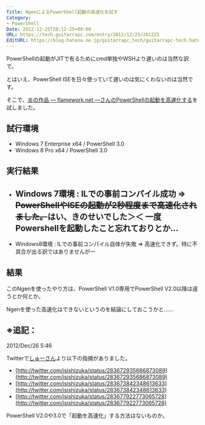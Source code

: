 ```yaml
---
Title: NgenによるPowerShell起動の高速化を試す
Category:
- PowerShell
Date: 2012-12-25T20:12:25+09:00
URL: https://tech.guitarrapc.com/entry/2012/12/25/201225
EditURL: https://blog.hatena.ne.jp/guitarrapc_tech/guitarrapc-tech.hatenablog.com/atom/entry/6802418398340181959
---
```


<!--
Date: 2012-12-25T20:12:25+09:00
URL: https://tech.guitarrapc.com/entry/2012/12/25/201225
-->

PowerShellの起動がJITで有るためにcmd単独やWSHより遅いのは当然な訳で。

とはいえ、PowerShell ISEを日々使っていて遅いのは気にくわないのは当然です。

そこで、[炎の作品 ― flamework.net ―さんのPowerShellの起動を高速化する](http://flamework.net/powershell-%e3%81%ae%e8%b5%b7%e5%8b%95%e3%82%92%e9%ab%98%e9%80%9f%e5%8c%96%e3%81%99%e3%82%8b/)を試しました。

## 試行環境

- Windows 7 Enterprise x64 / PowerShell 3.0
- Windows 8 Pro x64 / PowerShell 3.0

## 実行結果

- Windows 7環境 : ILでの事前コンパイル成功 => <del datetime="2012-12-25T20:51:15+00:00">PowerShellやISEの起動が2秒程度まで高速化されました。</del>はい、きのせいでした＞＜ 一度Powershellを起動したこと忘れておりとか…
	-
- Windows8環境 : ILでの事前コンパイル自体が失敗 => 高速化できず。特に不具合が出る訳ではありませんがー

## 結果

このNgenを使ったやり方は、PowerShell V1.0専用でPowerShell V2.0以降は違うとか何とか。

Ngenを使った高速化はできないというのを結論にしておこうかと……

## ※追記：

2012/Dec/26 5:46

Twitterで[しゅーさん](https://twitter.com/isishizuka)より以下の指摘がありました。

* [http://twitter.com/isishizuka/status/283672935686873089](http://twitter.com/isishizuka/status/283672935686873089)
* [http://twitter.com/isishizuka/status/283673842348613633](http://twitter.com/isishizuka/status/283673842348613633)
* [http://twitter.com/isishizuka/status/283677922773065728](http://twitter.com/isishizuka/status/283677922773065728)

PowerShell V2.0や3.0で「起動を高速化」する方法はないものか。

